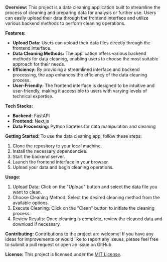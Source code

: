 **Overview:**
This project is a data cleaning application built to streamline the process of cleaning and preparing data for analysis or further use. Users can easily upload their data through the frontend interface and utilize various backend methods to perform cleaning operations.

**Features:**
- **Upload Data:** Users can upload their data files directly through the frontend interface.
- **Data Cleaning Methods:** The application offers various backend methods for data cleaning, enabling users to choose the most suitable approach for their needs.
- **Efficiency:** By providing a streamlined interface and backend processing, the app enhances the efficiency of the data cleaning process.
- **User-Friendly:** The frontend interface is designed to be intuitive and user-friendly, making it accessible to users with varying levels of technical expertise.

<!-- Tech Stacks -->
**Tech Stacks:**
- **Backend:** FastAPI
- **Frontend:** Next.js
- **Data Processing:** Python libraries for data manipulation and cleaning

**Getting Started:**
To use the data cleaning app, follow these steps:
1. Clone the repository to your local machine.
2. Install the necessary dependencies.
3. Start the backend server.
4. Launch the frontend interface in your browser.
5. Upload your data and begin cleaning operations.

**Usage:**
1. Upload Data: Click on the "Upload" button and select the data file you want to clean.
2. Choose Cleaning Method: Select the desired cleaning method from the available options.
3. Execute Cleaning: Click on the "Clean" button to initiate the cleaning process.
4. Review Results: Once cleaning is complete, review the cleaned data and download if necessary.

**Contributing:**
Contributions to the project are welcome! If you have any ideas for improvements or would like to report any issues, please feel free to submit a pull request or open an issue on GitHub.

**License:**
This project is licensed under the [MIT License](link-to-license).
